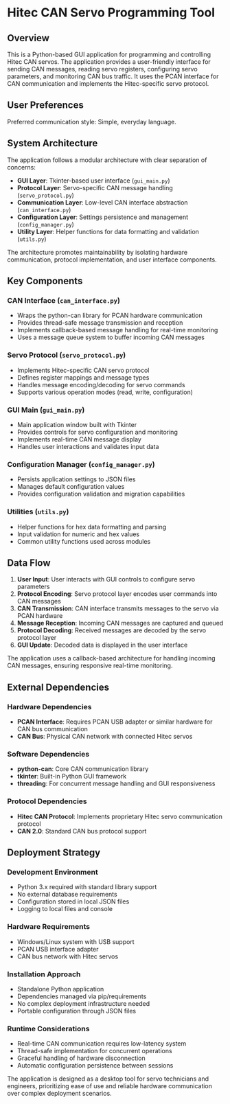 # Hitec CAN Servo Programming Tool

## Overview

This is a Python-based GUI application for programming and controlling Hitec CAN servos. The application provides a user-friendly interface for sending CAN messages, reading servo registers, configuring servo parameters, and monitoring CAN bus traffic. It uses the PCAN interface for CAN communication and implements the Hitec-specific servo protocol.

## User Preferences

Preferred communication style: Simple, everyday language.

## System Architecture

The application follows a modular architecture with clear separation of concerns:

- **GUI Layer**: Tkinter-based user interface (`gui_main.py`)
- **Protocol Layer**: Servo-specific CAN message handling (`servo_protocol.py`)
- **Communication Layer**: Low-level CAN interface abstraction (`can_interface.py`)
- **Configuration Layer**: Settings persistence and management (`config_manager.py`)
- **Utility Layer**: Helper functions for data formatting and validation (`utils.py`)

The architecture promotes maintainability by isolating hardware communication, protocol implementation, and user interface components.

## Key Components

### CAN Interface (`can_interface.py`)
- Wraps the python-can library for PCAN hardware communication
- Provides thread-safe message transmission and reception
- Implements callback-based message handling for real-time monitoring
- Uses a message queue system to buffer incoming CAN messages

### Servo Protocol (`servo_protocol.py`)
- Implements Hitec-specific CAN servo protocol
- Defines register mappings and message types
- Handles message encoding/decoding for servo commands
- Supports various operation modes (read, write, configuration)

### GUI Main (`gui_main.py`)
- Main application window built with Tkinter
- Provides controls for servo configuration and monitoring
- Implements real-time CAN message display
- Handles user interactions and validates input data

### Configuration Manager (`config_manager.py`)
- Persists application settings to JSON files
- Manages default configuration values
- Provides configuration validation and migration capabilities

### Utilities (`utils.py`)
- Helper functions for hex data formatting and parsing
- Input validation for numeric and hex values
- Common utility functions used across modules

## Data Flow

1. **User Input**: User interacts with GUI controls to configure servo parameters
2. **Protocol Encoding**: Servo protocol layer encodes user commands into CAN messages
3. **CAN Transmission**: CAN interface transmits messages to the servo via PCAN hardware
4. **Message Reception**: Incoming CAN messages are captured and queued
5. **Protocol Decoding**: Received messages are decoded by the servo protocol layer
6. **GUI Update**: Decoded data is displayed in the user interface

The application uses a callback-based architecture for handling incoming CAN messages, ensuring responsive real-time monitoring.

## External Dependencies

### Hardware Dependencies
- **PCAN Interface**: Requires PCAN USB adapter or similar hardware for CAN bus communication
- **CAN Bus**: Physical CAN network with connected Hitec servos

### Software Dependencies
- **python-can**: Core CAN communication library
- **tkinter**: Built-in Python GUI framework
- **threading**: For concurrent message handling and GUI responsiveness

### Protocol Dependencies
- **Hitec CAN Protocol**: Implements proprietary Hitec servo communication protocol
- **CAN 2.0**: Standard CAN bus protocol support

## Deployment Strategy

### Development Environment
- Python 3.x required with standard library support
- No external database requirements
- Configuration stored in local JSON files
- Logging to local files and console

### Hardware Requirements
- Windows/Linux system with USB support
- PCAN USB interface adapter
- CAN bus network with Hitec servos

### Installation Approach
- Standalone Python application
- Dependencies managed via pip/requirements
- No complex deployment infrastructure needed
- Portable configuration through JSON files

### Runtime Considerations
- Real-time CAN communication requires low-latency system
- Thread-safe implementation for concurrent operations
- Graceful handling of hardware disconnection
- Automatic configuration persistence between sessions

The application is designed as a desktop tool for servo technicians and engineers, prioritizing ease of use and reliable hardware communication over complex deployment scenarios.